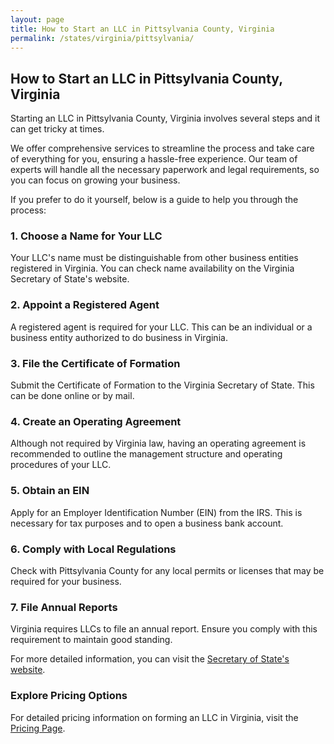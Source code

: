 ```yaml
---
layout: page
title: How to Start an LLC in Pittsylvania County, Virginia
permalink: /states/virginia/pittsylvania/
---
```


<h2>How to Start an LLC in Pittsylvania County, Virginia</h2>

<p>Starting an LLC in Pittsylvania County, Virginia involves several steps and it can get tricky at times.</p>

<p>We offer comprehensive services to streamline the process and take care of everything for you, ensuring a hassle-free experience. Our team of experts will handle all the necessary paperwork and legal requirements, so you can focus on growing your business.</p>

<p>If you prefer to do it yourself, below is a guide to help you through the process:</p>

<h3>1. Choose a Name for Your LLC</h3>
<p>Your LLC's name must be distinguishable from other business entities registered in Virginia. You can check name availability on the Virginia Secretary of State's website.</p>

<h3>2. Appoint a Registered Agent</h3>
<p>A registered agent is required for your LLC. This can be an individual or a business entity authorized to do business in Virginia.</p>

<h3>3. File the Certificate of Formation</h3>
<p>Submit the Certificate of Formation to the Virginia Secretary of State. This can be done online or by mail.</p>

<h3>4. Create an Operating Agreement</h3>
<p>Although not required by Virginia law, having an operating agreement is recommended to outline the management structure and operating procedures of your LLC.</p>

<h3>5. Obtain an EIN</h3>
<p>Apply for an Employer Identification Number (EIN) from the IRS. This is necessary for tax purposes and to open a business bank account.</p>

<h3>6. Comply with Local Regulations</h3>
<p>Check with Pittsylvania County for any local permits or licenses that may be required for your business.</p>

<h3>7. File Annual Reports</h3>
<p>Virginia requires LLCs to file an annual report. Ensure you comply with this requirement to maintain good standing.</p>

<p>For more detailed information, you can visit the <a href="https://www.sos.virginia.gov/">Secretary of State's website</a>.</p>

<h3>Explore Pricing Options</h3>
<p>For detailed pricing information on forming an LLC in Virginia, visit the <a href="{ '/new-pricing/' | relative_url }">Pricing Page</a>.</p>
